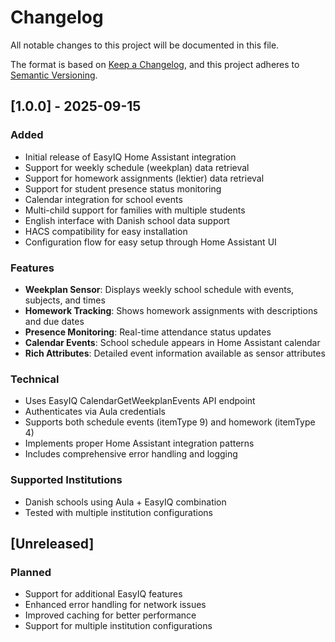 # Changelog

All notable changes to this project will be documented in this file.

The format is based on [Keep a Changelog](https://keepachangelog.com/en/1.0.0/),
and this project adheres to [Semantic Versioning](https://semver.org/spec/v2.0.0.html).

## [1.0.0] - 2025-09-15

### Added
- Initial release of EasyIQ Home Assistant integration
- Support for weekly schedule (weekplan) data retrieval
- Support for homework assignments (lektier) data retrieval
- Support for student presence status monitoring
- Calendar integration for school events
- Multi-child support for families with multiple students
- English interface with Danish school data support
- HACS compatibility for easy installation
- Configuration flow for easy setup through Home Assistant UI

### Features
- **Weekplan Sensor**: Displays weekly school schedule with events, subjects, and times
- **Homework Tracking**: Shows homework assignments with descriptions and due dates
- **Presence Monitoring**: Real-time attendance status updates
- **Calendar Events**: School schedule appears in Home Assistant calendar
- **Rich Attributes**: Detailed event information available as sensor attributes

### Technical
- Uses EasyIQ CalendarGetWeekplanEvents API endpoint
- Authenticates via Aula credentials
- Supports both schedule events (itemType 9) and homework (itemType 4)
- Implements proper Home Assistant integration patterns
- Includes comprehensive error handling and logging

### Supported Institutions
- Danish schools using Aula + EasyIQ combination
- Tested with multiple institution configurations

## [Unreleased]

### Planned
- Support for additional EasyIQ features
- Enhanced error handling for network issues
- Improved caching for better performance
- Support for multiple institution configurations